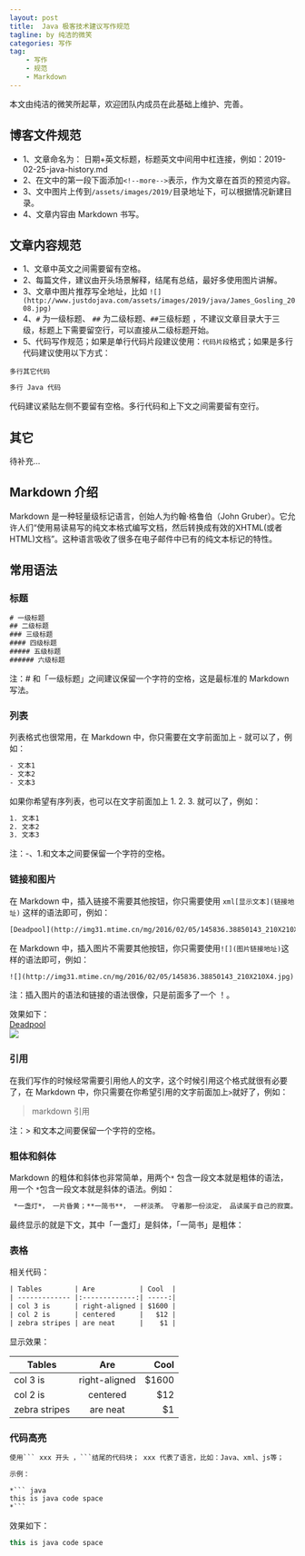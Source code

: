 ```yaml
---
layout: post
title:  Java 极客技术建议写作规范
tagline: by 纯洁的微笑
categories: 写作
tag: 
    - 写作
    - 规范
    - Markdown
---
```


本文由纯洁的微笑所起草，欢迎团队内成员在此基础上维护、完善。

<!--more-->


## 博客文件规范

- 1、文章命名为： 日期+英文标题，标题英文中间用中杠连接，例如：2019-02-25-java-history.md
- 2、在文中的第一段下面添加`<!--more-->`表示，作为文章在首页的预览内容。
- 3、文中图片上传到`/assets/images/2019/`目录地址下，可以根据情况新建目录。
- 4、文章内容由 Markdown 书写。


## 文章内容规范

- 1、文章中英文之间需要留有空格。     
- 2、每篇文件，建议由开头场景解释，结尾有总结，最好多使用图片讲解。  
- 3、文章中图片推荐写全地址，比如 `![](http://www.justdojava.com/assets/images/2019/java/James_Gosling_2008.jpg) `  
- 4、`#` 为一级标题、 `##` 为二级标题、`##`三级标题 ，不建议文章目录大于三级，标题上下需要留空行，可以直接从二级标题开始。  
- 5、代码写作规范；如果是单行代码片段建议使用：`代码片段`格式；如果是多行代码建议使用以下方式：  

```
多行其它代码
```

``` java
多行 Java 代码
```

代码建议紧贴左侧不要留有空格。多行代码和上下文之间需要留有空行。


## 其它

待补充...


## Markdown 介绍
Markdown 是一种轻量级标记语言，创始人为约翰·格鲁伯（John Gruber）。它允许人们“使用易读易写的纯文本格式编写文档，然后转换成有效的XHTML(或者HTML)文档”。这种语言吸收了很多在电子邮件中已有的纯文本标记的特性。

## 常用语法

### 标题

``` xml
# 一级标题
## 二级标题
### 三级标题
#### 四级标题
##### 五级标题
###### 六级标题
```

注：# 和「一级标题」之间建议保留一个字符的空格，这是最标准的 Markdown 写法。

### 列表

列表格式也很常用，在 Markdown 中，你只需要在文字前面加上 - 就可以了，例如：

``` xml
- 文本1
- 文本2
- 文本3
```

如果你希望有序列表，也可以在文字前面加上 1. 2. 3. 就可以了，例如：

```  xml
1. 文本1
2. 文本2
3. 文本3
```

注：-、1.和文本之间要保留一个字符的空格。

### 链接和图片

在 Markdown 中，插入链接不需要其他按钮，你只需要使用 `xml[显示文本](链接地址)` 这样的语法即可，例如：

```  xml
[Deadpool](http://img31.mtime.cn/mg/2016/02/05/145836.38850143_210X210X4.jpg)
```

在 Markdown 中，插入图片不需要其他按钮，你只需要使用`![](图片链接地址)`这样的语法即可，例如：

``` xml
![](http://img31.mtime.cn/mg/2016/02/05/145836.38850143_210X210X4.jpg)
```

注：插入图片的语法和链接的语法很像，只是前面多了一个 ！。

效果如下：<br />
[Deadpool](http://img31.mtime.cn/mg/2016/02/05/145836.38850143_210X210X4.jpg)<br />
![](http://img31.mtime.cn/mg/2016/02/05/145836.38850143_210X210X4.jpg)

### 引用

在我们写作的时候经常需要引用他人的文字，这个时候引用这个格式就很有必要了，在 Markdown 中，你只需要在你希望引用的文字前面加上`>`就好了，例如：

> markdown 引用

注：> 和文本之间要保留一个字符的空格。

###  粗体和斜体

Markdown 的粗体和斜体也非常简单，用两个`*`  包含一段文本就是粗体的语法，用一个 `*`包含一段文本就是斜体的语法。例如：

```  xml
 *一盏灯*， 一片昏黄；**一简书**， 一杯淡茶。 守着那一份淡定， 品读属于自己的寂寞。 保持淡定， 才能欣赏到最美丽
```

最终显示的就是下文，其中「一盏灯」是斜体，「一简书」是粗体：

### 表格

相关代码：

```  xml
| Tables        | Are           | Cool  |
| ------------- |:-------------:| -----:|
| col 3 is      | right-aligned | $1600 |
| col 2 is      | centered      |   $12 |
| zebra stripes | are neat      |    $1 |
```

显示效果：


| Tables        | Are           | Cool  |
| ------------- |:-------------:| -----:|
| col 3 is      | right-aligned | $1600 |
| col 2 is      | centered      |   $12 |
| zebra stripes | are neat      |    $1 |


### 代码高亮

```  xml
使用``` xxx 开头 ，```结尾的代码块； xxx 代表了语言，比如：Java、xml、js等；

示例：

*``` java
this is java code space
*```
```

效果如下：

``` java
this is java code space
```